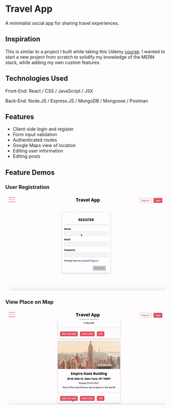 # Travel App

A minimalist social app for sharing travel experiences. 

## Inspiration
This is similar to a project I built while taking this Udemy [course](https://www.udemy.com/course/react-nodejs-express-mongodb-the-mern-fullstack-guide/).
I wanted to start a new project from scratch to solidify my knowledge of the MERN stack, while adding my own custom features.

## Technologies Used
Front-End: React / CSS / JavaScript / JSX

Back-End: Node.JS / Express.JS / MongoDB / Mongoose / Postman

## Features
- Client-side login and register
- Form input validation
- Authenticated routes
- Google Maps view of location
- Editing user information
- Editing posts

## Feature Demos

### User Registration

![User Registration](https://github.com/juliahowes124/TravelApp/blob/master/register.gif)
### View Place on Map

![View on Map](https://github.com/juliahowes124/TravelApp/blob/master/view_on_map.gif)
